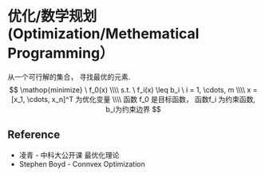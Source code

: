 # 优化/数学规划 (Optimization/Methematical Programming）
从一个可行解的集合， 寻找最优的元素.
$$
\mathop{minimize} \  f_0(x) \\\\
s.t. \  f_i(x) \leq b_i \  i = 1, \cdots, m \\\\
x = [x_1, \cdots, x_n]^T 为优化变量 \\\\
函数 f_0 是目标函数， 函数f_i 为约束函数, b_i为约束边界
$$


## Reference
* 凌青 - 中科大公开课 最优化理论
* Stephen Boyd - Connvex Optimization
